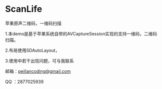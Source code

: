 # ScanLife

苹果原声二维码，一维码扫描

1.本demo是基于苹果系统自带的AVCaptureSession实现的支持一维码，二维码扫描。

2.布局使用SDAutoLayout，

3.使用中若干出现问题，可与我联系

邮箱：peiliancoding@gmail.com

QQ ：2877025939
